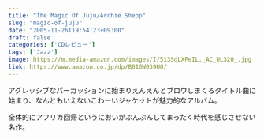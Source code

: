 ```yaml
---
title: "The Magic Of Juju/Archie Shepp"
slug: "magic-of-juju"
date: "2005-11-26T19:54:23+09:00"
draft: false
categories: ['CDレビュー']
tags: ['Jazz']
image: https://m.media-amazon.com/images/I/513SdLXFeIL._AC_UL320_.jpg
link: https://www.amazon.co.jp/dp/B01GW039UO/
---
```

アグレッシブなパーカッションに始まりえんえんとブロウしまくるタイトル曲に始まり、なんともいえないこわーいジャケットが魅力的なアルバム。
<!--more-->
全体的にアフリカ回帰というにおいがぷんぷんしてまったく時代を感じさせない名作。
